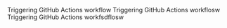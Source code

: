 Triggering GitHub Actions workflow
Triggering GitHub Actions workflosw
Triggering GitHub Actions workfsdflosw
